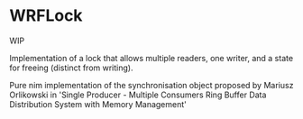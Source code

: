 # WRFLock

WIP

Implementation of a lock that allows multiple readers, one writer, and a state
for freeing (distinct from writing).

Pure nim implementation of the synchronisation object proposed by Mariusz Orlikowski in 'Single Producer - Multiple Consumers Ring Buffer Data Distribution System with Memory Management'
